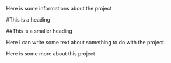 
Here is some informations about the project

#This is a heading

##This is a smaller heading

Here I can write some text about something to do with the project.

Here is some more about this project
